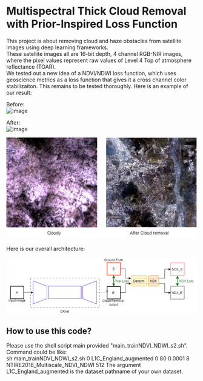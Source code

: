 # Multispectral Thick Cloud Removal with Prior-Inspired Loss Function
This project is about removing cloud and haze obstacles from satellite images using deep learning frameworks.  
These satellite images all are 16-bit depth, 4 channel RGB-NIR images, where the pixel values represent raw values of Level 4 Top of atmosphere
reflectance (TOAR).  
We tested out a new idea of a NDVI/NDWI loss function, which uses geoscience metrics as a loss function that gives it a cross channel color stabilizaiton. This remains to be tested thoroughly. Here is an example of our result: 

Before:  
![image](https://github.com/josephj1o4e1/Multispectral-Thick-Cloud-Removal-with-Prior-Inspired-Loss-Function/assets/13396370/aa969532-2a0d-43bb-9a45-6f1bc69b1bc1)
  
After:  
![image](https://github.com/josephj1o4e1/Multispectral-Thick-Cloud-Removal-with-Prior-Inspired-Loss-Function/assets/13396370/b4d01996-d563-4fe7-9fa4-e5feaa4e617d)
  
   
![result](/images/cloud_decloud.png)

Here is our overall architecture:  
  
![architecture](/images/System_Cloud_Removal_with_NDX_Loss.png)

## How to use this code?
Please use the shell script main provided "main_trainNDVI_NDWI_s2.sh".  
Command could be like:  
sh main_trainNDVI_NDWI_s2.sh 0 L1C_England_augmented 0 80 0.0001 8 NTIRE2018_Multiscale_NDVI_NDWI 512
The argument L1C_England_augmented is the dataset pathname of your own dataset. 
